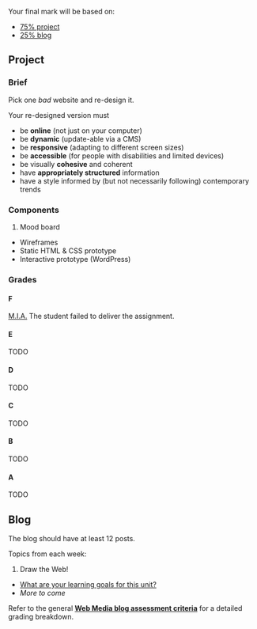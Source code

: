 Your final mark will be based on:

* [75% project](https://github.com/RavensbourneWebMedia/rave-WEB14104/blob/master/assessment-criteria.md#project)
* [25% blog](https://github.com/RavensbourneWebMedia/rave-WEB14104/blob/master/assessment-criteria.md#blog)


## Project

### Brief

Pick one *bad* website and re-design it.

Your re-designed version must 

* be **online** (not just on your computer)
* be **dynamic** (update-able via a CMS) 
* be **responsive** (adapting to different screen sizes)
* be **accessible** (for people with disabilities and limited devices)
* be visually **cohesive** and coherent
* have **appropriately structured** information
* have a style informed by (but not necessarily following) contemporary trends


### Components

1. Mood board
* Wireframes
* Static HTML & CSS prototype
* Interactive prototype (WordPress)

### Grades

#### F

[M.I.A.](http://en.wikipedia.org/wiki/Missing_in_action) The student failed to deliver the assignment. 

#### E

TODO

#### D

TODO

#### C

TODO

#### B

TODO

#### A

TODO


## Blog

The blog should have at least 12 posts.

Topics from each week:

1. Draw the Web!
* [What are your learning goals for this unit?](https://github.com/RavensbourneWebMedia/Blogging/blob/master/what-are-my-learning-goals.md)
* *More to come*

Refer to the general **[Web Media blog assessment criteria](https://github.com/RavensbourneWebMedia/Blogging/blob/master/assessment-criteria.md)** for a detailed grading breakdown.
